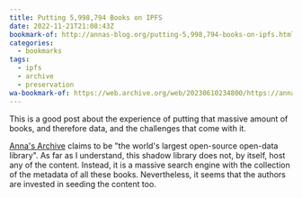 ```yaml
---
title: Putting 5,998,794 Books on IPFS
date: 2022-11-21T21:08:43Z
bookmark-of: http://annas-blog.org/putting-5,998,794-books-on-ipfs.html
categories:
  - bookmarks
tags:
  - ipfs
  - archive
  - preservation
wa-bookmark-of: https://web.archive.org/web/20230610234800/https://annas-blog.org/putting-5,998,794-books-on-ipfs.html
---
```


This is a good post about the experience of putting that massive amount of books, and therefore data, and the challenges that come with it.

[Anna's Archive](https://annas-archive.org/) claims to be "the world's largest open-source open-data library". As far as I understand, this shadow library does not, by itself, host any of the content. Instead, it is a massive search engine with the collection of the metadata of all these books. Nevertheless, it seems that the authors are invested in seeding the content too.
